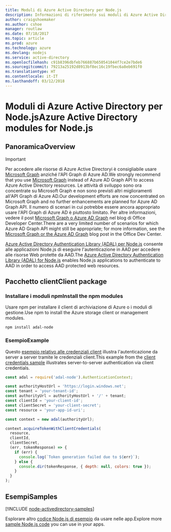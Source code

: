 ```yaml
---
title: Moduli di Azure Active Directory per Node.js
description: Informazioni di riferimento sui moduli di Azure Active Directory per Node.js
author: craigshoemaker
ms.author: cshoe
manager: routlaw
ms.date: 07/18/2017
ms.topic: article
ms.prod: azure
ms.technology: azure
ms.devlang: nodejs
ms.service: active-directory
ms.openlocfilehash: c91b8396dbfeb766887b650541044f7ce2e7bde6
ms.sourcegitcommit: 79213a25192d8913bf8ec16c19fbec6a8eb691f0
ms.translationtype: HT
ms.contentlocale: it-IT
ms.lasthandoff: 03/12/2018
---
```

# <a name="azure-active-directory-modules-for-nodejs"></a><span data-ttu-id="a7770-103">Moduli di Azure Active Directory per Node.js</span><span class="sxs-lookup"><span data-stu-id="a7770-103">Azure Active Directory modules for Node.js</span></span>

## <a name="overview"></a><span data-ttu-id="a7770-104">Panoramica</span><span class="sxs-lookup"><span data-stu-id="a7770-104">Overview</span></span>

> [!IMPORTANT]
> <span data-ttu-id="a7770-105">Per accedere alle risorse di Azure Active Directoryi è consigliabile usare [Microsoft Graph](https://graph.microsoft.io/) anziché l'API Graph di Azure AD.</span><span class="sxs-lookup"><span data-stu-id="a7770-105">We strongly recommend that you use [Microsoft Graph](https://graph.microsoft.io/) instead of Azure AD Graph API to access Azure Active Directory resources.</span></span> <span data-ttu-id="a7770-106">Le attività di sviluppo sono ora concentrate su Microsoft Graph e non sono previsti altri miglioramenti all'API Graph di Azure AD.</span><span class="sxs-lookup"><span data-stu-id="a7770-106">Our development efforts are now concentrated on Microsoft Graph and no further enhancements are planned for Azure AD Graph API.</span></span> <span data-ttu-id="a7770-107">Il numero di scenari in cui potrebbe essere ancora appropriato usare l'API Graph di Azure AD è piuttosto limitato. Per altre informazioni, vedere il post [Microsoft Graph o Azure AD Graph](https://dev.office.com/blogs/microsoft-graph-or-azure-ad-graph) nel blog di Office Developer Center.</span><span class="sxs-lookup"><span data-stu-id="a7770-107">There are a very limited number of scenarios for which Azure AD Graph API might still be appropriate; for more information, see the [Microsoft Graph or the Azure AD Graph](https://dev.office.com/blogs/microsoft-graph-or-azure-ad-graph) blog post in the Office Dev Center.</span></span>

<span data-ttu-id="a7770-108">[Azure Active Directory Authentication Library (ADAL) per Node.js](https://www.npmjs.com/package/adal-node) consente alle applicazioni Node.js di eseguire l'autenticazione in AAD per accedere alle risorse Web protette da AAD.</span><span class="sxs-lookup"><span data-stu-id="a7770-108">The [Azure Active Directory Authentication Library (ADAL) for Node.js](https://www.npmjs.com/package/adal-node) enables Node.js applications to authenticate to AAD in order to access AAD protected web resources.</span></span>

## <a name="client-package"></a><span data-ttu-id="a7770-109">Pacchetto client</span><span class="sxs-lookup"><span data-stu-id="a7770-109">Client package</span></span>

### <a name="install-the-npm-modules"></a><span data-ttu-id="a7770-110">Installare i moduli npm</span><span class="sxs-lookup"><span data-stu-id="a7770-110">Install the npm modules</span></span>

<span data-ttu-id="a7770-111">Usare npm per installare il client di archiviazione di Azure o i moduli di gestione.</span><span class="sxs-lookup"><span data-stu-id="a7770-111">Use npm to install the Azure storage client or management modules.</span></span>

```bash
npm install adal-node
```   

### <a name="example"></a><span data-ttu-id="a7770-112">Esempio</span><span class="sxs-lookup"><span data-stu-id="a7770-112">Example</span></span>

<span data-ttu-id="a7770-113">Questo [esempio relativo alle credenziali client](https://github.com/MSOpenTech/azure-activedirectory-library-for-nodejs/blob/master/sample/client-credentials-sample.js) illustra l'autenticazione da server a server tramite le credenziali client.</span><span class="sxs-lookup"><span data-stu-id="a7770-113">This example from the [client credentials sample](https://github.com/MSOpenTech/azure-activedirectory-library-for-nodejs/blob/master/sample/client-credentials-sample.js) illustrates server-to-server authentication via client credentials.</span></span>

```javascript
const adal = require('adal-node').AuthenticationContext;

const authorityHostUrl = 'https://login.windows.net';
const tenant = 'your-tenant-id';
const authorityUrl = authorityHostUrl + '/' + tenant;
const clientId = 'your-client-id';
const clientSecret = 'your-client-secret';
const resource = 'your-app-id-uri';

const context = new adal(authorityUrl);

context.acquireTokenWithClientCredentials(
  resource,
  clientId,
  clientSecret,
  (err, tokenResponse) => {
    if (err) {
      console.log(`Token generation failed due to ${err}`);
    } else {
      console.dir(tokenResponse, { depth: null, colors: true });
    }
  }
);
```

## <a name="samples"></a><span data-ttu-id="a7770-114">Esempi</span><span class="sxs-lookup"><span data-stu-id="a7770-114">Samples</span></span>

[!INCLUDE [node-activedirectory-samples](../docs-ref-conceptual/includes/activedirectory-samples.md)]

<span data-ttu-id="a7770-115">Esplorare altro [codice Node.js di esempio](https://azure.microsoft.com/resources/samples/?platform=nodejs) da usare nelle app.</span><span class="sxs-lookup"><span data-stu-id="a7770-115">Explore more [sample Node.js code](https://azure.microsoft.com/resources/samples/?platform=nodejs) you can use in your apps.</span></span>
